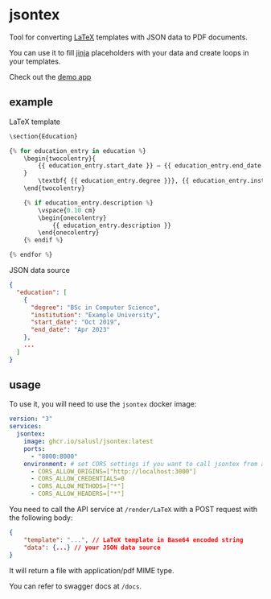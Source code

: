 # jsontex

Tool for converting [LaTeX](https://www.latex-project.org/) templates with JSON data to PDF documents.

You can use it to fill [jinja](https://github.com/pallets/jinja) placeholders with your data and create loops in your templates.

Check out the [demo app](https://jsontex-demo-app-836808471381.europe-central2.run.app/)

## example

LaTeX template

```python
\section{Education}

{% for education_entry in education %}
    \begin{twocolentry}{
        {{ education_entry.start_date }} – {{ education_entry.end_date }}
    }
        \textbf{ {{ education_entry.degree }}}, {{ education_entry.institution }}
    \end{twocolentry}

    {% if education_entry.description %}
        \vspace{0.10 cm}
        \begin{onecolentry}
            {{ education_entry.description }}
        \end{onecolentry}
    {% endif %}

{% endfor %}
```

JSON data source

```JSON
{
  "education": [
    {
      "degree": "BSc in Computer Science",
      "institution": "Example University",
      "start_date": "Oct 2019",
      "end_date": "Apr 2023"
    },
    ...
  ]
}
```

## usage

To use it, you will need to use the `jsontex` docker image:

```yaml
version: "3"
services:
  jsontex:
    image: ghcr.io/salusl/jsontex:latest
    ports:
      - "8000:8000"
    environment: # set CORS settings if you want to call jsontex from a different origin in browser
      - CORS_ALLOW_ORIGINS=["http://localhost:3000"]
      - CORS_ALLOW_CREDENTIALS=0
      - CORS_ALLOW_METHODS=["*"]
      - CORS_ALLOW_HEADERS=["*"]
```

You need to call the API service at `/render/LaTeX` with a POST request with the following body:

```json
{
    "template": "...", // LaTeX template in Base64 encoded string
    "data": {...} // your JSON data source
}
```

It will return a file with application/pdf MIME type.

You can refer to swagger docs at `/docs`.
